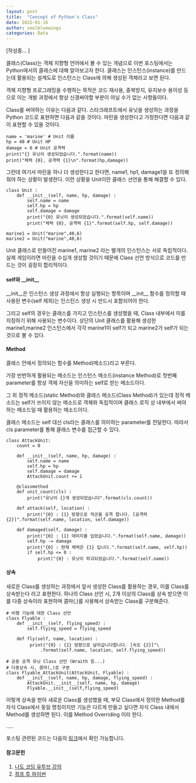 ```yaml
---
layout: post
title:  "Concept of Python's Class"
date: 2022-01-16
author: seolbluewings
categories: Data
---
```


[작성중... ]

클래스(Class)는 객체 지향형 언어에서 볼 수 있는 개념으로 이번 포스팅에서는 Python에서의 클래스에 대해 알아보고자 한다. 클래스는 인스턴스(instance)를 만드는데 활용되는 설계도로 인스턴스는 Class에 의해 생성된 객체라고 보면 된다.

객체 지향형 프로그래밍을 수행하는 목적은 코드 재사용, 중복방지, 유지보수 용이성 등으로 이는 개발 과정에서 항상 신경써야할 부분이 아닐 수가 없는 사항들이다.

Class를 써야하는 이유는 다음과 같다. 스타크래프트에서 유닛을 생성하는 과정을 Python 코드로 표현하면 다음과 같을 것이다. 마린을 생성한다고 가정한다면 다음과 같이 표현할 수 있을 것이다.

```
name = 'marine' # Unit 이름
hp = 40 # Unit HP
damage = 6 # Unit 공격력
print("{} 유닛이 생성되었습니다.".format(name))
print("체력 {0}, 공격력 {1}\n".format(hp,damage))
```

그런데 여기서 마린을 하나 더 생성한다고 한다면, name1, hp1, damage1을 또 정의해줘야 하는 상황이 발생한다. 이런 상황을 Unit이란 클래스 선언을 통해 해결할 수 있다.

```
class Unit :
    def __init__(self, name, hp, damage) :
        self.name = name
        self.hp = hp
        self.damage = damage
        print("{0} 유닛이 생성되었습니다.".format(self.name))
        print("체력 {0}, 공격력 {1}".format(self.hp, self.damage))

marine1 = Unit("marine",40,6)
marine2 = Unit("marine",40,6)
```

Unit 클래스로 만들어진 marine1, marine2 라는 별개의 인스턴스는 서로 독립적이다. 실제 게임이라면 마린을 수십개 생성할 것이기 때문에 Class 선언 방식으로 코드를 만드는 것이 굉장히 합리적이다.

#### self와 \_\_init\_\_

\_\_init\_\_은 인스턴스 생성 과정에서 항상 실행되는 항목이며 \_\_init\_\_ 함수를 정의할 때 사용된 변수(self 제외)는 인스턴스 생성 시 반드시 포함되어야 한다.

그리고 self의 경우는 클래스를 가지고 인스턴스를 생성했을 때, Class 내부에서 이를 지칭하기 위해 사용되는 변수이다. 상단의 Unit 클래스를 활용해 생성한 marine1,marine2 인스턴스에서 각각 marine1이 self가 되고 marine2가 self가 되는 것으로 볼 수 있다.

#### Method

클래스 안에서 정의되는 함수를 Method(메소드)라고 부른다.

가장 빈번하게 활용되는 메소드는 인스턴스 메소드(instance Method)로 첫번째 parameter를 항상 객체 자신을 의미하는 self로 받는 메소드이다.

그 외 정적 메소드(static Method)와 클래스 메소드(Class Method)가 있는데 정적 메소드는 self가 쓰이지 않는 메소드로 객체와 독립적이며 클래스 로직 상 내부에서 써야하는 메소드일 때 활용하는 메소드이다.

클래스 메소드는 self 대신 cls라는 클래스를 의미하는 parameter를 전달한다. 따라서 cls parameter를 통해 클래스 변수를 접근할 수 있다. 

```
class AttackUnit:
    count = 0
        
    def __init__(self, name, hp, damage) :
        self.name = name
        self.hp = hp
        self.damage = damage
        AttackUnit.count += 1
    
    @classmethod
    def unit_count(cls) :
        print("유닛이 {}개 생성되었습니다".format(cls.count))
    
    def attack(self, location) :
        print("{0} : {1} 방향으로 적군을 공격 합니다. [공격력 {2}]".format(self.name, location, self.damage))
    
    def damaged(self, damage) :
        print("{0} : {1} 데미지를 입었습니다.".format(self.name, damage))
        self.hp -= damage
        print("{0} : 현재 체력은 {1} 입니다.".format(self.name, self.hp))
        if self.hp <= 0 :
            print("{0} : 유닛이 파괴되었습니다.".format(self.name))
```

#### 상속

새로운 Class를 생성하는 과정에서 앞서 생성한 Class를 활용하는 경우, 이를 Class를 상속받는다 라고 표현한다. 하나의 Class 선언 시, 2개 이상의 Class를 상속 받으면 이를 다중 상속이라 표현하며 콤마(,)를 사용해서 상속받는 Class를 구분해준다.

```
# 비행 기능에 대한 Class 선언
class Flyable :
    def __init__(self, flying_speed) :
        self.flying_speed = flying_speed
    
    def fly(self, name, location) :
         print("{0} : {1} 방향으로 날아갑니다합니다. [속도 {2}]"\
             .format(self.name, location, self.flying_speed))

# 공중 공격 유닛 Class 선언 (Wraith 등...)
# 다중상속 시, 콤마(,)로 구분
class Flyable_AttackUnit(AttackUnit, Flyable) :
    def __init__(self, name, hp, damage, flying_speed) :
        AttackUnit.__init__(self, name, hp, damage)
        Flyable.__init__(self,flying_speed)
```

이렇게 상속을 받아 새로운 Class를 생성했을 때, 부모 Class에서 정의한 Method를 자식 Class에서 동일 명칭이지만 기능은 다르게 만들고 싶다면 자식 Class 내에서 Method를 생성하면 된다. 이를 Method Overriding 이라 한다.


.....






포스팅 관련된 코드는 다음의 [링크](https://github.com/seolbluewings/Python/blob/master/Python%20Class.ipynb)에서 확인 가능합니다.


#### 참고문헌

1. [나도 코딩 유투브 강의](https://www.youtube.com/watch?v=kWiCuklohdY)
2. [점프 투 파이썬](https://wikidocs.net/book/1)